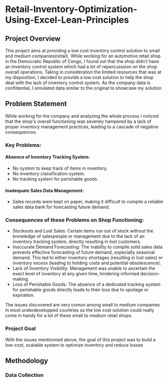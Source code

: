 # Retail-Inventory-Optimization-Using-Excel-Lean-Principles


## Project Overview
This project aims at providing a low cost inventory control solution to small and medium companies(retail). While working for an automotive retail shop in the Democratic Republic of Congo, I found out that the shop didn't have an inventory control system which had a lot of repercusssion on the shop overall operations. Taking in consideration the limited resources that was at my disposition, I decided to provide a low cost solution to help the shop deal with the lack of inventory control system. As the company data is confidential, I simulated data similar to the original to showcase my solution

## Problem Statement
While working for the company and analyzing the whole process I noticed that the shop's overall functioning was severely hampered by a lack of proper inventory management practices, leading to a cascade of negative consequences.

### Key Problems:

#### Absence of Inventory Tracking System:
- No system to keep track of items in inventory.
- No inventory classification system.
- No tracking system for perishable goods.
#### Inadequate Sales Data Management:
- Sales records were kept on paper, making it difficult to compile a reliable sales data bank for forecasting future demand.

### Consequences of these Problems on Shop Functioning:

- Stockouts and Lost Sales: Certain items run out of stock without the knowledge of salespeople or management due to the lack of an inventory tracking system, directly resulting in lost customers.
- Inaccurate Demand Forecasting: The inability to compile solid sales data prevents effective forecasting of future demand, especially seasonal demand. This led to either inventory shortages (resulting in lost sales) or inventory excess (leading to holding costs and potential obsolescence).
- Lack of Inventory Visibility: Management was unable to ascertain the exact level of inventory at any given time, hindering informed decision-making.
- Loss of Perishable Goods: The absence of a dedicated tracking system for perishable goods directly leads to their loss due to spoilage or expiration.

The issues discovered are very comon among small to medium companies in most underdevelopped countries so the low cost solution could really come in handy for a lot of these small to medium retail shops.

### Project Goal
With the issues mentionned above, the goal of this project was to build a low-cost, scalable system to optimize inventory and reduce losses

## Methodology
### Data Collection
